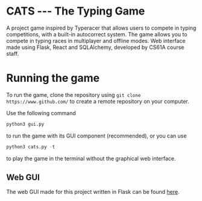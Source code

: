 # CATS --- The Typing Game
A project game inspired by Typeracer that allows users to compete in typing competitions, with a built-in autocorrect system. The game allows you to compete in typing races in multiplayer and offline modes. Web interface made using Flask, React and SQLAlchemy, developed by CS61A course staff. 

# Running the game
To run the game, clone the repository using 
` git clone https://www.github.com/ `
to create a remote repository on your computer.

Use the following command
``` python
python3 gui.py
```
to run the game with its GUI component (recommended), or you can use
``` python
python3 cats.py -t 
```
to play the game in the terminal without the graphical web interface. 

## Web GUI

The web GUI made for this project written in Flask can be found [here](https://github.com/Cal-CS-61A-Staff/cats-gui).


